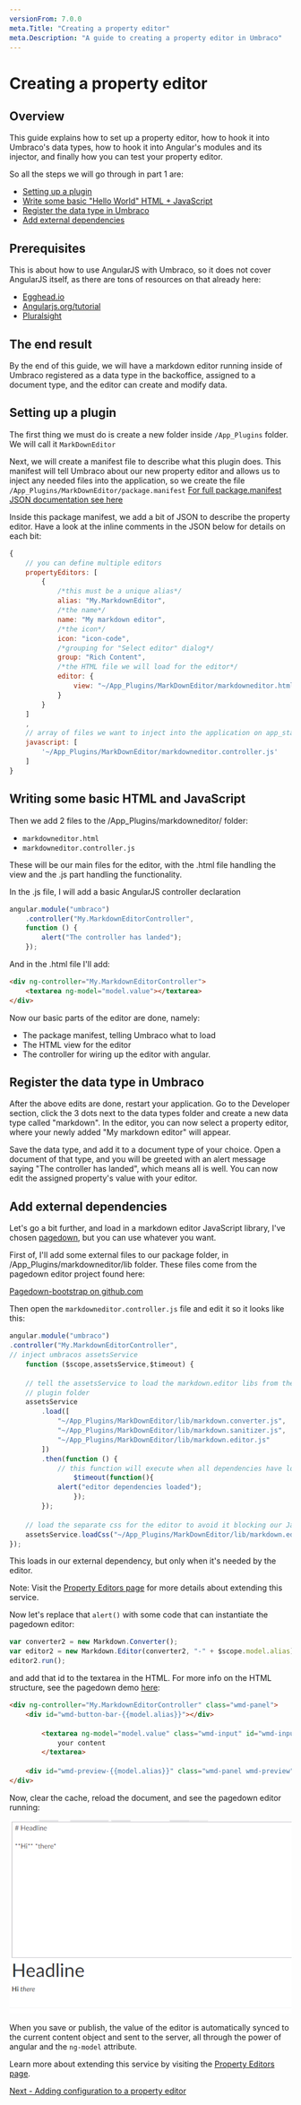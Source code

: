 ```yaml
---
versionFrom: 7.0.0
meta.Title: "Creating a property editor"
meta.Description: "A guide to creating a property editor in Umbraco"
---
```



# Creating a property editor

## Overview

This guide explains how to set up a property editor, how to hook it into Umbraco's data types, how to hook it into Angular's modules and its injector, and finally how you can test your property editor.

So all the steps we will go through in part 1 are:

- [Setting up a plugin](#setting-up-a-plugin)
- [Write some basic "Hello World" HTML + JavaScript](#writing-some-basic-html-and-javascript)
- [Register the data type in Umbraco](#register-the-data-type-in-umbraco)
- [Add external dependencies](#add-external-dependencies)

## Prerequisites

This is about how to use AngularJS with Umbraco, so it does not cover AngularJS itself, as there are tons of resources on that already here:

- [Egghead.io](https://egghead.io/courses/angularjs-fundamentals)
- [Angularjs.org/tutorial](https://docs.angularjs.org/tutorial)
- [Pluralsight](https://www.pluralsight.com/paths/angular-js)

## The end result

By the end of this guide, we will have a markdown editor running inside of Umbraco
registered as a data type in the backoffice, assigned to a document type, and the editor can
create and modify data.

## Setting up a plugin

The first thing we must do is create a new folder inside `/App_Plugins` folder. We will call it
`MarkDownEditor`

Next, we will create a manifest file to describe what this plugin does. This manifest will tell Umbraco about our new property editor and allows us to inject any needed files into the application, so we create the file `/App_Plugins/MarkDownEditor/package.manifest`
[For full package.manifest JSON documentation see here](../../Extending/Property-Editors/package-manifest.md)

Inside this package manifest, we add a bit of JSON to describe the property editor. Have a look at the inline comments in the JSON below for details on each bit:

```javascript
{
    // you can define multiple editors
    propertyEditors: [
        {
            /*this must be a unique alias*/
            alias: "My.MarkdownEditor",
            /*the name*/
            name: "My markdown editor",
            /*the icon*/
            icon: "icon-code",
            /*grouping for "Select editor" dialog*/
            group: "Rich Content",
            /*the HTML file we will load for the editor*/
            editor: {
                view: "~/App_Plugins/MarkDownEditor/markdowneditor.html"
            }
        }
    ]
    ,
    // array of files we want to inject into the application on app_start
    javascript: [
        '~/App_Plugins/MarkDownEditor/markdowneditor.controller.js'
    ]
}
```

## Writing some basic HTML and JavaScript
Then we add 2 files to the /App_Plugins/markdowneditor/ folder:
- `markdowneditor.html`
- `markdowneditor.controller.js`

These will be our main files for the editor, with the .html file handling the view and the .js
part handling the functionality.

In the .js file, I will add a basic AngularJS controller declaration

```javascript
angular.module("umbraco")
    .controller("My.MarkdownEditorController",
    function () {
        alert("The controller has landed");
    });
```

And in the .html file I'll add:

```html
<div ng-controller="My.MarkdownEditorController">
    <textarea ng-model="model.value"></textarea>
</div>
```

Now our basic parts of the editor are done, namely:

- The package manifest, telling Umbraco what to load
- The HTML view for the editor
- The controller for wiring up the editor with angular.

## Register the data type in Umbraco
After the above edits are done, restart your application. Go to the Developer section, click the 3 dots next to the data types folder and create a new data type called "markdown". In the editor, you can now select a property editor, where your newly added "My markdown editor" will appear.

Save the data type, and add it to a document type of your choice. Open a document of that type, and you will be greeted with an alert message saying "The controller has landed", which means all is well. You can now edit the assigned property's value with your editor.


## Add external dependencies
Let's go a bit further, and load in a markdown editor JavaScript library, I've chosen [pagedown][PagedownBootstrap], but you can use whatever you want.

First of, I'll add some external files to our package folder, in /App_Plugins/markdowneditor/lib folder. These files come from the pagedown editor project found here:

[Pagedown-bootstrap on github.com][PagedownBootstrap]

[PagedownBootstrap]: https://github.com/samwillis/pagedown-bootstrap

Then open the `markdowneditor.controller.js` file and edit it so it looks like this:

```javascript
angular.module("umbraco")
.controller("My.MarkdownEditorController",
// inject umbracos assetsService
    function ($scope,assetsService,$timeout) {

    // tell the assetsService to load the markdown.editor libs from the markdown editors
    // plugin folder
    assetsService
        .load([
            "~/App_Plugins/MarkDownEditor/lib/markdown.converter.js",
            "~/App_Plugins/MarkDownEditor/lib/markdown.sanitizer.js",
            "~/App_Plugins/MarkDownEditor/lib/markdown.editor.js"
        ])
        .then(function () {
            // this function will execute when all dependencies have loaded
                $timeout(function(){
            alert("editor dependencies loaded");
                });
        });

    // load the separate css for the editor to avoid it blocking our JavaScript loading
    assetsService.loadCss("~/App_Plugins/MarkDownEditor/lib/markdown.editor.less");
});
```

This loads in our external dependency, but only when it's needed by the editor.

Note: Visit the [Property Editors page](https://our.umbraco.com/documentation/Extending/Property-Editors/) for more details about extending this service.

Now let's replace that `alert()` with some code that can instantiate the pagedown editor:

```javascript
var converter2 = new Markdown.Converter();
var editor2 = new Markdown.Editor(converter2, "-" + $scope.model.alias);
editor2.run();
```

and add that id to the textarea in the HTML. For more info on the HTML structure, see the pagedown demo [here](https://github.com/samwillis/pagedown-bootstrap/blob/master/demo/browser/demo.html):

```html
<div ng-controller="My.MarkdownEditorController" class="wmd-panel">
    <div id="wmd-button-bar-{{model.alias}}"></div>

        <textarea ng-model="model.value" class="wmd-input" id="wmd-input-{{model.alias}}">
            your content
        </textarea>

    <div id="wmd-preview-{{model.alias}}" class="wmd-panel wmd-preview"></div>
</div>
```

Now, clear the cache, reload the document, and see the pagedown editor running:

![Example of the markdown editor running](images/markdown-editor-backoffice.png)

When you save or publish, the value of the editor is automatically synced to the current content object and sent to the server, all through the power of angular and the `ng-model` attribute.

Learn more about extending this service by visiting the [Property Editors page](https://our.umbraco.com/documentation/Extending/Property-Editors/).

[Next - Adding configuration to a property editor](part-2-v7.md)
